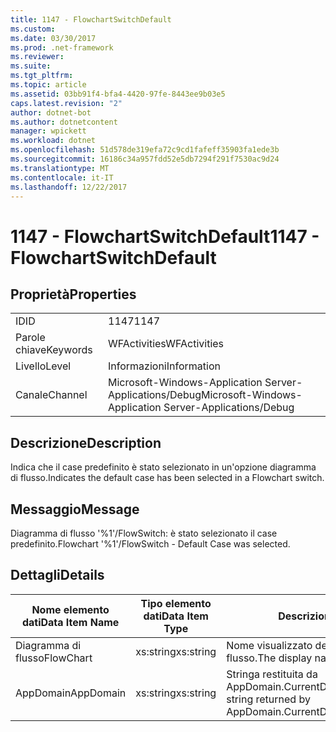 ```yaml
---
title: 1147 - FlowchartSwitchDefault
ms.custom: 
ms.date: 03/30/2017
ms.prod: .net-framework
ms.reviewer: 
ms.suite: 
ms.tgt_pltfrm: 
ms.topic: article
ms.assetid: 03bb91f4-bfa4-4420-97fe-8443ee9b03e5
caps.latest.revision: "2"
author: dotnet-bot
ms.author: dotnetcontent
manager: wpickett
ms.workload: dotnet
ms.openlocfilehash: 51d578de319efa72c9cd1fafeff35903fa1ede3b
ms.sourcegitcommit: 16186c34a957fdd52e5db7294f291f7530ac9d24
ms.translationtype: MT
ms.contentlocale: it-IT
ms.lasthandoff: 12/22/2017
---
```

# <a name="1147---flowchartswitchdefault"></a><span data-ttu-id="ee6ea-102">1147 - FlowchartSwitchDefault</span><span class="sxs-lookup"><span data-stu-id="ee6ea-102">1147 - FlowchartSwitchDefault</span></span>
## <a name="properties"></a><span data-ttu-id="ee6ea-103">Proprietà</span><span class="sxs-lookup"><span data-stu-id="ee6ea-103">Properties</span></span>  
  
|||  
|-|-|  
|<span data-ttu-id="ee6ea-104">ID</span><span class="sxs-lookup"><span data-stu-id="ee6ea-104">ID</span></span>|<span data-ttu-id="ee6ea-105">1147</span><span class="sxs-lookup"><span data-stu-id="ee6ea-105">1147</span></span>|  
|<span data-ttu-id="ee6ea-106">Parole chiave</span><span class="sxs-lookup"><span data-stu-id="ee6ea-106">Keywords</span></span>|<span data-ttu-id="ee6ea-107">WFActivities</span><span class="sxs-lookup"><span data-stu-id="ee6ea-107">WFActivities</span></span>|  
|<span data-ttu-id="ee6ea-108">Livello</span><span class="sxs-lookup"><span data-stu-id="ee6ea-108">Level</span></span>|<span data-ttu-id="ee6ea-109">Informazioni</span><span class="sxs-lookup"><span data-stu-id="ee6ea-109">Information</span></span>|  
|<span data-ttu-id="ee6ea-110">Canale</span><span class="sxs-lookup"><span data-stu-id="ee6ea-110">Channel</span></span>|<span data-ttu-id="ee6ea-111">Microsoft-Windows-Application Server-Applications/Debug</span><span class="sxs-lookup"><span data-stu-id="ee6ea-111">Microsoft-Windows-Application Server-Applications/Debug</span></span>|  
  
## <a name="description"></a><span data-ttu-id="ee6ea-112">Descrizione</span><span class="sxs-lookup"><span data-stu-id="ee6ea-112">Description</span></span>  
 <span data-ttu-id="ee6ea-113">Indica che il case predefinito è stato selezionato in un'opzione diagramma di flusso.</span><span class="sxs-lookup"><span data-stu-id="ee6ea-113">Indicates the default case has been selected in a Flowchart switch.</span></span>  
  
## <a name="message"></a><span data-ttu-id="ee6ea-114">Messaggio</span><span class="sxs-lookup"><span data-stu-id="ee6ea-114">Message</span></span>  
 <span data-ttu-id="ee6ea-115">Diagramma di flusso '%1'/FlowSwitch: è stato selezionato il case predefinito.</span><span class="sxs-lookup"><span data-stu-id="ee6ea-115">Flowchart '%1'/FlowSwitch - Default Case was selected.</span></span>  
  
## <a name="details"></a><span data-ttu-id="ee6ea-116">Dettagli</span><span class="sxs-lookup"><span data-stu-id="ee6ea-116">Details</span></span>  
  
|<span data-ttu-id="ee6ea-117">Nome elemento dati</span><span class="sxs-lookup"><span data-stu-id="ee6ea-117">Data Item Name</span></span>|<span data-ttu-id="ee6ea-118">Tipo elemento dati</span><span class="sxs-lookup"><span data-stu-id="ee6ea-118">Data Item Type</span></span>|<span data-ttu-id="ee6ea-119">Descrizione</span><span class="sxs-lookup"><span data-stu-id="ee6ea-119">Description</span></span>|  
|--------------------|--------------------|-----------------|  
|<span data-ttu-id="ee6ea-120">Diagramma di flusso</span><span class="sxs-lookup"><span data-stu-id="ee6ea-120">FlowChart</span></span>|<span data-ttu-id="ee6ea-121">xs:string</span><span class="sxs-lookup"><span data-stu-id="ee6ea-121">xs:string</span></span>|<span data-ttu-id="ee6ea-122">Nome visualizzato del diagramma di flusso.</span><span class="sxs-lookup"><span data-stu-id="ee6ea-122">The display name of the FlowChart.</span></span>|  
|<span data-ttu-id="ee6ea-123">AppDomain</span><span class="sxs-lookup"><span data-stu-id="ee6ea-123">AppDomain</span></span>|<span data-ttu-id="ee6ea-124">xs:string</span><span class="sxs-lookup"><span data-stu-id="ee6ea-124">xs:string</span></span>|<span data-ttu-id="ee6ea-125">Stringa restituita da AppDomain.CurrentDomain.FriendlyName.</span><span class="sxs-lookup"><span data-stu-id="ee6ea-125">The string returned by AppDomain.CurrentDomain.FriendlyName.</span></span>|
